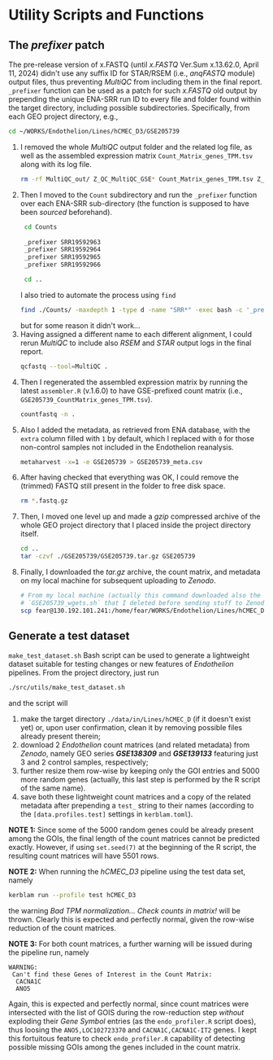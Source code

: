 # Utility Scripts and Functions

## The ___prefixer___ patch
The pre-release version of x.FASTQ (until _x.FASTQ_ Ver.Sum x.13.62.0, April 11,
2024) didn't use any suffix ID for STAR/RSEM (i.e., _anqFASTQ_ module) output
files, thus preventing _MultiQC_ from including them in the final report.
`_prefixer` function can be used as a patch for such _x.FASTQ_ old output by
prepending the unique ENA-SRR run ID to every file and folder found within the
target directory, including possible subdirectories. Specifically, from each GEO
project directory, e.g.,
```bash
cd ~/WORKS/Endothelion/Lines/hCMEC_D3/GSE205739
```
1. I removed the whole _MultiQC_ output folder and the related log file, as well
	as the assembled expression matrix `Count_Matrix_genes_TPM.tsv` along with
	its log file.
	```bash
	rm -rf MultiQC_out/ Z_QC_MultiQC_GSE* Count_Matrix_genes_TPM.tsv Z_Counts_GSE*
	```
1. Then I moved to the `Count` subdirectory and run the `_prefixer` function
	over each ENA-SRR sub-directory (the function is supposed to have been
	_sourced_ beforehand).
	```bash
	 cd Counts
	 
	 _prefixer SRR19592963
	 _prefixer SRR19592964
	 _prefixer SRR19592965
	 _prefixer SRR19592966

	 cd ..
	```
	I also tried to automate the process using `find`
	```bash 
	find ./Counts/ -maxdepth 1 -type d -name "SRR*" -exec bash -c '_prefixer "$1"' _ {} \;
	```
	but for some reason it didn't work...
1. Having assigned a different name to each different alignment, I could rerun
	_MultiQC_ to include also _RSEM_ and _STAR_ output logs in the final report.
	```bash
	qcfastq --tool=MultiQC .
	```
1. Then I regenerated the assembled expression matrix by running the latest
	`assembler.R` (v.1.6.0) to have GSE-prefixed count matrix (i.e.,
	`GSE205739_CountMatrix_genes_TPM.tsv`).
	```bash
	countfastq -n .
	```
1. Also I added the metadata, as retrieved from ENA database, with the `extra`
	column filled with `1` by default, which I replaced with `0` for those
	non-control samples not included in the Endothelion reanalysis.
	```bash
	metaharvest -x=1 -e GSE205739 > GSE205739_meta.csv
	```
1. After having checked that everything was OK, I could remove the (trimmed)
	FASTQ still present in the folder to free disk space.
	```bash
	rm *.fastq.gz
	```
1. Then, I moved one level up and made a _gzip_ compressed archive of the
	whole GEO project directory that I placed inside the project directory
	itself.
	```bash
	cd ..
	tar -czvf ./GSE205739/GSE205739.tar.gz GSE205739
	```
1. Finally, I downloaded the _tar.gz_ archive, the count matrix, and metadata on
	my local machine for subsequent uploading to _Zenodo_.
	```bash
	# From my local machine (actually this command downloaded also the
	# `GSE205739_wgets.sh` that I deleted before sending stuff to Zenodo).
	scp fear@130.192.101.241:/home/fear/WORKS/Endothelion/Lines/hCMEC_D3/GSE205739/GSE205739* .
	```

## Generate a test dataset
`make_test_dataset.sh` Bash script can be used to generate a lightweight dataset
suitable for testing changes or new features of _Endothelion_ pipelines. From
the project directory, just run
```bash
./src/utils/make_test_dataset.sh
```
and the script will
1. make the target directory `./data/in/Lines/hCMEC_D` (if it doesn't exist yet)
	or, upon user confirmation, clean it by removing possible files already
	present therein;
1. download 2 _Endothelion_ count matrices (and related metadata) from _Zenodo_,
	namely GEO series ___GSE138309___ and ___GSE139133___ featuring just 3 and 2
	control samples, respectively;
1. further resize them row-wise by keeping only the GOI entries and 5000 more
	random genes (actually, this last step is performed by the R script of the
	same name).
1. save both these lightweight count matrices and a copy of the related metadata
	after prepending a `test_` string to their names (according to the
	`[data.profiles.test]` settings in `kerblam.toml`).

__NOTE 1:__
Since some of the 5000 random genes could be already present among the GOIs, the
final length of the count matrices cannot be predicted exactly. However, if
using `set.seed(7)` at the beginning of the R script, the resulting count
matrices will have 5501 rows.

__NOTE 2:__
When running the _hCMEC_D3_ pipeline using the test data set, namely
```bash
kerblam run --profile test hCMEC_D3
```
the warning _Bad TPM normalization... Check counts in matrix!_ will be thrown.
Clearly this is expected and perfectly normal, given the row-wise reduction of
the count matrices.

__NOTE 3:__
For both count matrices, a further warning will be issued during the pipeline
run, namely
```
WARNING:
 Can't find these Genes of Interest in the Count Matrix:
  CACNA1C
  ANO5
```
Again, this is expected and perfectly normal, since count matrices were
intersected with the list of GOIS during the row-reduction step _without_
exploding their _Gene Symbol_ entries (as the `endo_profiler.R` script does),
thus loosing the `ANO5,LOC102723370` and `CACNA1C,CACNA1C-IT2` genes. I kept
this fortuitous feature to check `endo_profiler.R` capability of detecting
possible missing GOIs among the genes included in the count matrix. 
